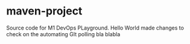 # maven-project
Source code for M1 DevOps PLayground.
Hello World
made changes to check on the automating GIt polling
bla blabla
